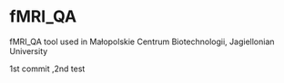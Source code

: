 ﻿# fMRI_QA
fMRI_QA tool used in Małopolskie Centrum Biotechnologii, Jagiellonian University

1st commit ,2nd test 

